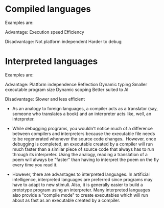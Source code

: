 # Compiled languages
Examples are:

Advantage:
Execution speed
Efficiency

Disadvantage:
Not platform independent
Harder to debug

# Interpreted languages
Examples are:

Advantage:
Platform independence
Reflection
Dynamic typing
Smaller executable program size
Dynamic scoping
Better suited to AI

Disadvantage:
Slower and less efficient



* As an analogy to foreign languages, a compiler acts as a translator (say, someone who translates a book) and an interpreter acts like, well, an interpreter.

* While debugging programs, you wouldn't notice much of a difference between compilers and interpreters because the executable file needs to be regenerated whenever the source code changes.  However, once debugging is completed, an executable created by a compiler will run much faster than a similar piece of source code that always has to run through its interpreter. Using the analogy, reading a translation of a poem will always be "faster" than having to interpret the poem on the fly every time you read it.

* However, there are advantages to interpreted languages. In artificial intelligence, interpreted languages are preferred since programs may have to adapt to new stimuli. Also, it is generally easier to build a prototype program using an interpreter. Many interpreted languages also provide a "compile mode" to create executables which will run about as fast as an executable created by a compiler.
